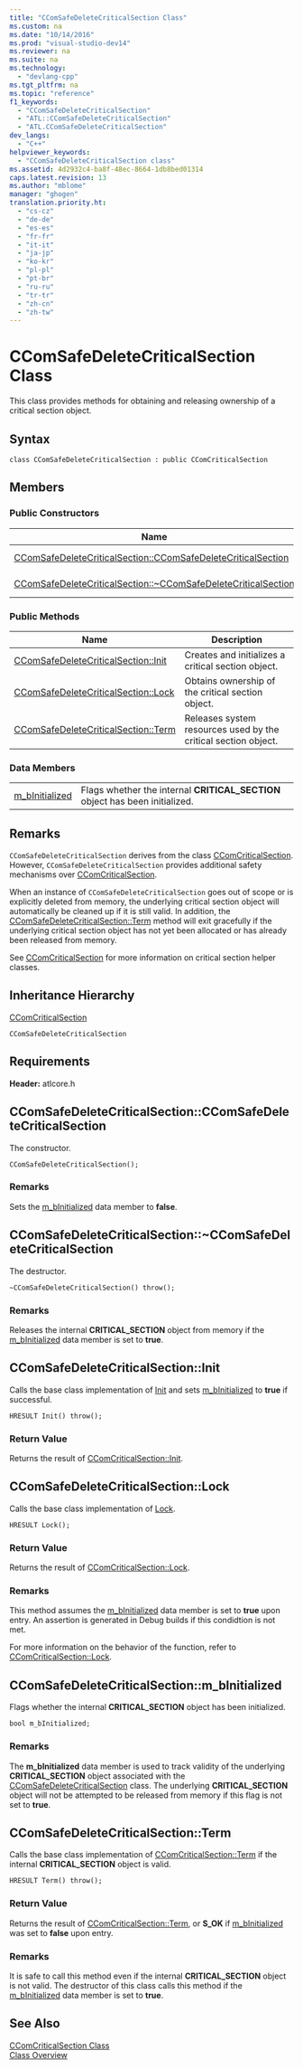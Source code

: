 ```yaml
---
title: "CComSafeDeleteCriticalSection Class"
ms.custom: na
ms.date: "10/14/2016"
ms.prod: "visual-studio-dev14"
ms.reviewer: na
ms.suite: na
ms.technology: 
  - "devlang-cpp"
ms.tgt_pltfrm: na
ms.topic: "reference"
f1_keywords: 
  - "CComSafeDeleteCriticalSection"
  - "ATL::CComSafeDeleteCriticalSection"
  - "ATL.CComSafeDeleteCriticalSection"
dev_langs: 
  - "C++"
helpviewer_keywords: 
  - "CComSafeDeleteCriticalSection class"
ms.assetid: 4d2932c4-ba8f-48ec-8664-1db8bed01314
caps.latest.revision: 13
ms.author: "mblome"
manager: "ghogen"
translation.priority.ht: 
  - "cs-cz"
  - "de-de"
  - "es-es"
  - "fr-fr"
  - "it-it"
  - "ja-jp"
  - "ko-kr"
  - "pl-pl"
  - "pt-br"
  - "ru-ru"
  - "tr-tr"
  - "zh-cn"
  - "zh-tw"
---
```

# CComSafeDeleteCriticalSection Class
This class provides methods for obtaining and releasing ownership of a critical section object.  
  
## Syntax  
  
```
class CComSafeDeleteCriticalSection : public CComCriticalSection
```  
  
## Members  
  
### Public Constructors  
  
|Name|Description|  
|----------|-----------------|  
|[CComSafeDeleteCriticalSection::CComSafeDeleteCriticalSection](../Topic/CComSafeDeleteCriticalSection::CComSafeDeleteCriticalSection.md)|The constructor.|  
|[CComSafeDeleteCriticalSection::~CComSafeDeleteCriticalSection](../Topic/CComSafeDeleteCriticalSection::~CComSafeDeleteCriticalSection.md)|The destructor.|  
  
### Public Methods  
  
|Name|Description|  
|----------|-----------------|  
|[CComSafeDeleteCriticalSection::Init](../Topic/CComSafeDeleteCriticalSection::Init.md)|Creates and initializes a critical section object.|  
|[CComSafeDeleteCriticalSection::Lock](../Topic/CComSafeDeleteCriticalSection::Lock.md)|Obtains ownership of the critical section object.|  
|[CComSafeDeleteCriticalSection::Term](../Topic/CComSafeDeleteCriticalSection::Term.md)|Releases system resources used by the critical section object.|  
  
### Data Members  
  
|||  
|-|-|  
|[m_bInitialized](../Topic/CComSafeDeleteCriticalSection::m_bInitialized.md)|Flags whether the internal **CRITICAL_SECTION** object has been initialized.|  
  
## Remarks  
 `CComSafeDeleteCriticalSection` derives from the class [CComCriticalSection](../atl/ccomcriticalsection-class.md). However, `CComSafeDeleteCriticalSection` provides additional safety mechanisms over [CComCriticalSection](../atl/ccomcriticalsection-class.md).  
  
 When an instance of `CComSafeDeleteCriticalSection` goes out of scope or is explicitly deleted from memory, the underlying critical section object will automatically be cleaned up if it is still valid. In addition, the [CComSafeDeleteCriticalSection::Term](../Topic/CComSafeDeleteCriticalSection::Term.md) method will exit gracefully if the underlying critical section object has not yet been allocated or has already been released from memory.  
  
 See [CComCriticalSection](../atl/ccomcriticalsection-class.md) for more information on critical section helper classes.  
  
## Inheritance Hierarchy  
 [CComCriticalSection](../atl/ccomcriticalsection-class.md)  
  
 `CComSafeDeleteCriticalSection`  
  
## Requirements  
 **Header:** atlcore.h  
  
##  <a name="ccomsafedeletecriticalsection__ccomsafedeletecriticalsection"></a>  CComSafeDeleteCriticalSection::CComSafeDeleteCriticalSection  
 The constructor.  
  
```
CComSafeDeleteCriticalSection();
```  
  
### Remarks  
 Sets the [m_bInitialized](../Topic/CComSafeDeleteCriticalSection::m_bInitialized.md) data member to **false**.  
  
##  <a name="ccomsafedeletecriticalsection___dtorccomsafedeletecriticalsection"></a>  CComSafeDeleteCriticalSection::~CComSafeDeleteCriticalSection  
 The destructor.  
  
```
~CComSafeDeleteCriticalSection() throw();
```  
  
### Remarks  
 Releases the internal **CRITICAL_SECTION** object from memory if the [m_bInitialized](../Topic/CComSafeDeleteCriticalSection::m_bInitialized.md) data member is set to **true**.  
  
##  <a name="ccomsafedeletecriticalsection__init"></a>  CComSafeDeleteCriticalSection::Init  
 Calls the base class implementation of [Init](../Topic/CComCriticalSection::Init.md) and sets [m_bInitialized](../Topic/CComSafeDeleteCriticalSection::m_bInitialized.md) to **true** if successful.  
  
```
HRESULT Init() throw();
```  
  
### Return Value  
 Returns the result of [CComCriticalSection::Init](../Topic/CComCriticalSection::Init.md).  
  
##  <a name="ccomsafedeletecriticalsection__lock"></a>  CComSafeDeleteCriticalSection::Lock  
 Calls the base class implementation of [Lock](../Topic/CComCriticalSection::Lock.md).  
  
```
HRESULT Lock();
```  
  
### Return Value  
 Returns the result of [CComCriticalSection::Lock](../Topic/CComCriticalSection::Lock.md).  
  
### Remarks  
 This method assumes the [m_bInitialized](../Topic/CComSafeDeleteCriticalSection::m_bInitialized.md) data member is set to **true** upon entry. An assertion is generated in Debug builds if this condidtion is not met.  
  
 For more information on the behavior of the function, refer to [CComCriticalSection::Lock](../Topic/CComCriticalSection::Lock.md).  
  
##  <a name="ccomsafedeletecriticalsection__m_binitialized"></a>  CComSafeDeleteCriticalSection::m_bInitialized  
 Flags whether the internal **CRITICAL_SECTION** object has been initialized.  
  
```
bool m_bInitialized;
```  
  
### Remarks  
 The **m_bInitialized** data member is used to track validity of the underlying **CRITICAL_SECTION** object associated with the [CComSafeDeleteCriticalSection](../atl/ccomsafedeletecriticalsection-class.md) class. The underlying **CRITICAL_SECTION** object will not be attempted to be released from memory if this flag is not set to **true**.  
  
##  <a name="ccomsafedeletecriticalsection__term"></a>  CComSafeDeleteCriticalSection::Term  
 Calls the base class implementation of [CComCriticalSection::Term](../Topic/CComCriticalSection::Term.md) if the internal **CRITICAL_SECTION** object is valid.  
  
```
HRESULT Term() throw();
```  
  
### Return Value  
 Returns the result of [CComCriticalSection::Term](../Topic/CComCriticalSection::Term.md), or **S_OK** if [m_bInitialized](../Topic/CComSafeDeleteCriticalSection::m_bInitialized.md) was set to **false** upon entry.  
  
### Remarks  
 It is safe to call this method even if the internal **CRITICAL_SECTION** object is not valid. The destructor of this class calls this method if the [m_bInitialized](../Topic/CComSafeDeleteCriticalSection::m_bInitialized.md) data member is set to **true**.  
  
## See Also  
 [CComCriticalSection Class](../atl/ccomcriticalsection-class.md)   
 [Class Overview](../atl/atl-class-overview.md)

